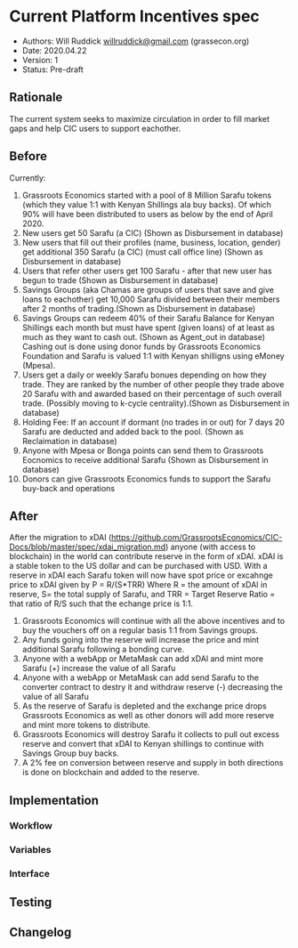 # Current Platform Incentives spec

<!--
valid status values are: Pre-draft|Draft|Proposal|Accepted
-->
* Authors: Will Ruddick <willruddick@gmail.com> (grassecon.org)
* Date: 2020.04.22
* Version: 1
* Status: Pre-draft

## Rationale
The current system seeks to maximize circulation in order to fill market gaps and help CIC users to support eachother.

## Before 
Currently:
1. Grassroots Economics started with a pool of 8 Million Sarafu tokens (which they value 1:1 with Kenyan Shillings ala buy backs). Of which 90% will have been distributed to users as below by the end of April 2020.
1. New users get 50 Sarafu (a CIC) (Shown as Disbursement in database)
1. New users that fill out their profiles (name, business, location, gender) get additional 350 Sarafu (a CIC) (must call office line) (Shown as Disbursement in database)
1. Users that refer other users get 100 Sarafu - after that new user has begun to trade (Shown as Disbursement in database)
1. Savings Groups (aka Chamas are groups of users that save and give loans to eachother) get 10,000 Sarafu divided between their members after 2 months of trading.(Shown as Disbursement in database)
1. Savings Groups can redeem 40% of their Sarafu Balance for Kenyan Shillings each month but must have spent (given loans) of at least as much as they want to cash out. (Shown as Agent_out in database) Cashing out is done using donor funds by Grassroots Economics Foundation and Sarafu is valued 1:1 with Kenyan shilligns using eMoney (Mpesa).
1. Users get a daily or weekly Sarafu bonues depending on how they trade. They are ranked by the number of other people they trade above 20 Sarafu with and awarded based on their percentage of such overall trade. (Possibly moving to k-cycle centrality).(Shown as Disbursement in database)
1. Holding Fee: If an account if dormant (no trades in or out) for 7 days 20 Sarafu are deducted and added back to the pool. (Shown as Reclaimation in database)
1. Anyone with Mpesa or Bonga points can send them to Grassroots Eocnomics to receive additional Sarafu (Shown as Disbursement in database)
1. Donors can give Grassroots Economics funds to support the Sarafu buy-back and operations

## After
After the migration to xDAI (https://github.com/GrassrootsEconomics/CIC-Docs/blob/master/spec/xdai_migration.md) 
anyone (with access to blockchain) in the world can contribute reserve in the form of xDAI. xDAI is a stable token to the US dollar and can be purchased with USD. 
With a reserve in xDAI each Sarafu token will now have spot price or excahnge price to xDAI given by P = R/(S*TRR)
Where R = the amount of xDAI in reserve, S= the total supply of Sarafu, and TRR = Target Reserve Ratio = that ratio of R/S such that the echange price is 1:1.
1. Grassroots Economics will continue with all the above incentives and to buy the vouchers off on a regular basis 1:1 from Savings groups.
1. Any funds going into the reserve will increase the price and mint additional Sarafu following a bonding curve.
1. Anyone with a webApp or MetaMask can add xDAI and mint more Sarafu (+) increase the value of all Sarafu
1. Anyone with a webApp or MetaMask can add send Sarafu to the converter contract to destry it and withdraw reserve (-) decreasing the value of all Sarafu
1. As the reserve of Sarafu is depleted and the exchange price drops Grassroots Economics as well as other donors will add more reserve and mint more tokens to distribute.
1. Grassroots Economics will destroy Sarafu it collects to pull out excess reserve and convert that xDAI to Kenyan shillings to continue with Savings Group buy backs.
1. A 2% fee on conversion between reserve and supply in both directions is done on blockchain and added to the reserve.


## Implementation

### Workflow

### Variables

### Interface


## Testing
<!--
Please describe what test vectors that are required for this implementation
-->

## Changelog
<!--
Please remember to describe every change to this document in the changelog using 
serial number:

* version 1:
-->
